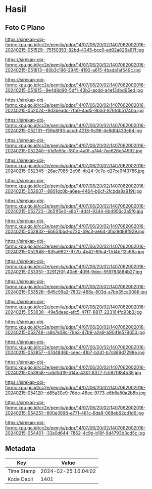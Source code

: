 # Hasil

## Foto C Plano

https://sirekap-obj-formc.kpu.go.id/cc2e/pemilu/pdpr/14/07/06/20/02/1407062002016-20240215-051529--75150353-82bd-4345-bcc0-ed02a826a67f.jpg

https://sirekap-obj-formc.kpu.go.id/cc2e/pemilu/pdpr/14/07/06/20/02/1407062002016-20240215-051813--80b3c196-2945-4193-a615-4bada1af549c.jpg

https://sirekap-obj-formc.kpu.go.id/cc2e/pemilu/pdpr/14/07/06/20/02/1407062002016-20240215-051915--9e4d8d90-5df1-43b3-acdd-a4e13dbd95ed.jpg

https://sirekap-obj-formc.kpu.go.id/cc2e/pemilu/pdpr/14/07/06/20/02/1407062002016-20240215-052024--9d3beadc-7fb0-4ad5-9b0d-876fdb51740a.jpg

https://sirekap-obj-formc.kpu.go.id/cc2e/pemilu/pdpr/14/07/06/20/02/1407062002016-20240215-052131--f59b8f93-accd-4218-9c96-4e8dfd433e64.jpg

https://sirekap-obj-formc.kpu.go.id/cc2e/pemilu/pdpr/14/07/06/20/02/1407062002016-20240215-052240--b1d1e55c-f80e-4a0f-a744-7ee626e54992.jpg

https://sirekap-obj-formc.kpu.go.id/cc2e/pemilu/pdpr/14/07/06/20/02/1407062002016-20240215-052345--26ac7985-2e96-4b24-9c7e-d27ce9f43786.jpg

https://sirekap-obj-formc.kpu.go.id/cc2e/pemilu/pdpr/14/07/06/20/02/1407062002016-20240215-052607--8801dc0b-a6ee-4464-b0cf-2fcbda8a919f.jpg

https://sirekap-obj-formc.kpu.go.id/cc2e/pemilu/pdpr/14/07/06/20/02/1407062002016-20240215-052723--3b51f5e0-a8b7-4d4f-9244-8b4956c3a5f6.jpg

https://sirekap-obj-formc.kpu.go.id/cc2e/pemilu/pdpr/14/07/06/20/02/1407062002016-20240215-052832--6b651bbd-d720-49c3-ae64-3fa28d88f929.jpg

https://sirekap-obj-formc.kpu.go.id/cc2e/pemilu/pdpr/14/07/06/20/02/1407062002016-20240215-052948--835a6827-977b-4b42-89c4-17d4bf12c69a.jpg

https://sirekap-obj-formc.kpu.go.id/cc2e/pemilu/pdpr/14/07/06/20/02/1407062002016-20240215-053351--32912f0f-40e6-409f-9dec-559783884b27.jpg

https://sirekap-obj-formc.kpu.go.id/cc2e/pemilu/pdpr/14/07/06/20/02/1407062002016-20240215-053526--645c99a2-7802-486a-803d-a7bb35ca0088.jpg

https://sirekap-obj-formc.kpu.go.id/cc2e/pemilu/pdpr/14/07/06/20/02/1407062002016-20240215-053630--49e5deac-efc5-47f7-8817-223164fd93b3.jpg

https://sirekap-obj-formc.kpu.go.id/cc2e/pemilu/pdpr/14/07/06/20/02/1407062002016-20240215-053749--a9a7e08c-79e3-47b9-a2e9-b9041e579653.jpg

https://sirekap-obj-formc.kpu.go.id/cc2e/pemilu/pdpr/14/07/06/20/02/1407062002016-20240215-053857--47d4846b-ceec-41b7-b2d1-b7c869d7298e.jpg

https://sirekap-obj-formc.kpu.go.id/cc2e/pemilu/pdpr/14/07/06/20/02/1407062002016-20240215-053958--cdbf5d19-514a-430f-8377-fc587f984b39.jpg

https://sirekap-obj-formc.kpu.go.id/cc2e/pemilu/pdpr/14/07/06/20/02/1407062002016-20240215-054120--d85a30e9-76de-46ee-9773-e6b6a50a2b8b.jpg

https://sirekap-obj-formc.kpu.go.id/cc2e/pemilu/pdpr/14/07/06/20/02/1407062002016-20240215-054251--800e3996-e77f-481c-8da8-068eb62dd1d6.jpg

https://sirekap-obj-formc.kpu.go.id/cc2e/pemilu/pdpr/14/07/06/20/02/1407062002016-20240215-054401--33a0d644-7862-4c9d-b19f-6d4793b3cd5c.jpg


## Metadata

| Key        | Value               |
| ---------- | ------------------- |
| Time Stamp | 2024-02-25 16:04:02 |
| Kode Dapil | 1401                |



